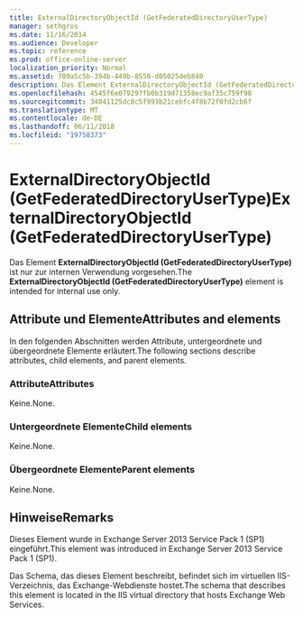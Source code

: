 ```yaml
---
title: ExternalDirectoryObjectId (GetFederatedDirectoryUserType)
manager: sethgros
ms.date: 11/16/2014
ms.audience: Developer
ms.topic: reference
ms.prod: office-online-server
localization_priority: Normal
ms.assetid: 709a5c5b-394b-449b-8550-d05025deb840
description: Das Element ExternalDirectoryObjectId (GetFederatedDirectoryUserType) ist nur zur internen Verwendung vorgesehen.
ms.openlocfilehash: 4545f6e079297fb0b319d71358ec9af35c759f98
ms.sourcegitcommit: 34041125dc8c5f993b21cebfc4f8b72f0fd2cb6f
ms.translationtype: MT
ms.contentlocale: de-DE
ms.lasthandoff: 06/11/2018
ms.locfileid: "19758373"
---
```

# <a name="externaldirectoryobjectid-getfederateddirectoryusertype"></a><span data-ttu-id="bd3dd-103">ExternalDirectoryObjectId (GetFederatedDirectoryUserType)</span><span class="sxs-lookup"><span data-stu-id="bd3dd-103">ExternalDirectoryObjectId (GetFederatedDirectoryUserType)</span></span>

<span data-ttu-id="bd3dd-104">Das Element **ExternalDirectoryObjectId (GetFederatedDirectoryUserType)** ist nur zur internen Verwendung vorgesehen.</span><span class="sxs-lookup"><span data-stu-id="bd3dd-104">The **ExternalDirectoryObjectId (GetFederatedDirectoryUserType)** element is intended for internal use only.</span></span> 

## <a name="attributes-and-elements"></a><span data-ttu-id="bd3dd-105">Attribute und Elemente</span><span class="sxs-lookup"><span data-stu-id="bd3dd-105">Attributes and elements</span></span>

<span data-ttu-id="bd3dd-106">In den folgenden Abschnitten werden Attribute, untergeordnete und übergeordnete Elemente erläutert.</span><span class="sxs-lookup"><span data-stu-id="bd3dd-106">The following sections describe attributes, child elements, and parent elements.</span></span>
  
### <a name="attributes"></a><span data-ttu-id="bd3dd-107">Attribute</span><span class="sxs-lookup"><span data-stu-id="bd3dd-107">Attributes</span></span>

<span data-ttu-id="bd3dd-108">Keine.</span><span class="sxs-lookup"><span data-stu-id="bd3dd-108">None.</span></span>
  
### <a name="child-elements"></a><span data-ttu-id="bd3dd-109">Untergeordnete Elemente</span><span class="sxs-lookup"><span data-stu-id="bd3dd-109">Child elements</span></span>

<span data-ttu-id="bd3dd-110">Keine.</span><span class="sxs-lookup"><span data-stu-id="bd3dd-110">None.</span></span>
  
### <a name="parent-elements"></a><span data-ttu-id="bd3dd-111">Übergeordnete Elemente</span><span class="sxs-lookup"><span data-stu-id="bd3dd-111">Parent elements</span></span>

<span data-ttu-id="bd3dd-112">Keine.</span><span class="sxs-lookup"><span data-stu-id="bd3dd-112">None.</span></span>
  
## <a name="remarks"></a><span data-ttu-id="bd3dd-113">Hinweise</span><span class="sxs-lookup"><span data-stu-id="bd3dd-113">Remarks</span></span>

<span data-ttu-id="bd3dd-114">Dieses Element wurde in Exchange Server 2013 Service Pack 1 (SP1) eingeführt.</span><span class="sxs-lookup"><span data-stu-id="bd3dd-114">This element was introduced in Exchange Server 2013 Service Pack 1 (SP1).</span></span>
  
<span data-ttu-id="bd3dd-115">Das Schema, das dieses Element beschreibt, befindet sich im virtuellen IIS-Verzeichnis, das Exchange-Webdienste hostet.</span><span class="sxs-lookup"><span data-stu-id="bd3dd-115">The schema that describes this element is located in the IIS virtual directory that hosts Exchange Web Services.</span></span>
  

